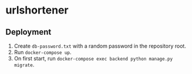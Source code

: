 # urlshortener

## Deployment
1. Create `db-password.txt` with a random password in the repository root.
2. Run `docker-compose up`.
3. On first start, run `docker-compose exec backend python manage.py migrate`.
